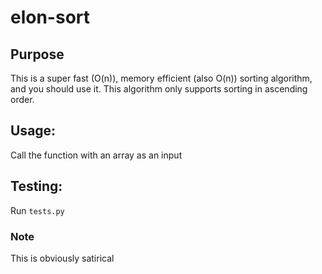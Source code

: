 # elon-sort

## Purpose
This is a super fast (O(n)), memory efficient (also O(n)) sorting algorithm, and you should use it. This algorithm only supports sorting in ascending order.

## Usage:
Call the function with an array as an input

## Testing:
Run `tests.py`

### Note
This is obviously satirical